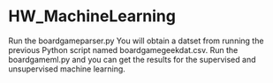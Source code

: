 # HW_MachineLearning
Run the boardgameparser.py
You will obtain a datset from running the previous Python script named boardgamegeekdat.csv.
Run the boardgameml.py and you can get the results for the supervised and unsupervised machine learning.

